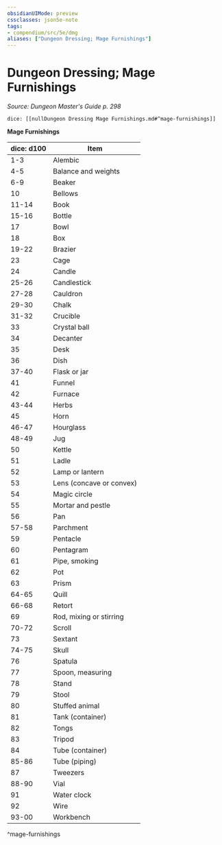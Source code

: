 ```yaml
---
obsidianUIMode: preview
cssclasses: json5e-note
tags:
- compendium/src/5e/dmg
aliases: ["Dungeon Dressing; Mage Furnishings"]
---
```

# Dungeon Dressing; Mage Furnishings
*Source: Dungeon Master's Guide p. 298* 

`dice: [[nullDungeon Dressing Mage Furnishings.md#^mage-furnishings]]`

**Mage Furnishings**

| dice: d100 | Item |
|------------|------|
| 1-3 | Alembic |
| 4-5 | Balance and weights |
| 6-9 | Beaker |
| 10 | Bellows |
| 11-14 | Book |
| 15-16 | Bottle |
| 17 | Bowl |
| 18 | Box |
| 19-22 | Brazier |
| 23 | Cage |
| 24 | Candle |
| 25-26 | Candlestick |
| 27-28 | Cauldron |
| 29-30 | Chalk |
| 31-32 | Crucible |
| 33 | Crystal ball |
| 34 | Decanter |
| 35 | Desk |
| 36 | Dish |
| 37-40 | Flask or jar |
| 41 | Funnel |
| 42 | Furnace |
| 43-44 | Herbs |
| 45 | Horn |
| 46-47 | Hourglass |
| 48-49 | Jug |
| 50 | Kettle |
| 51 | Ladle |
| 52 | Lamp or lantern |
| 53 | Lens (concave or convex) |
| 54 | Magic circle |
| 55 | Mortar and pestle |
| 56 | Pan |
| 57-58 | Parchment |
| 59 | Pentacle |
| 60 | Pentagram |
| 61 | Pipe, smoking |
| 62 | Pot |
| 63 | Prism |
| 64-65 | Quill |
| 66-68 | Retort |
| 69 | Rod, mixing or stirring |
| 70-72 | Scroll |
| 73 | Sextant |
| 74-75 | Skull |
| 76 | Spatula |
| 77 | Spoon, measuring |
| 78 | Stand |
| 79 | Stool |
| 80 | Stuffed animal |
| 81 | Tank (container) |
| 82 | Tongs |
| 83 | Tripod |
| 84 | Tube (container) |
| 85-86 | Tube (piping) |
| 87 | Tweezers |
| 88-90 | Vial |
| 91 | Water clock |
| 92 | Wire |
| 93-00 | Workbench |
^mage-furnishings